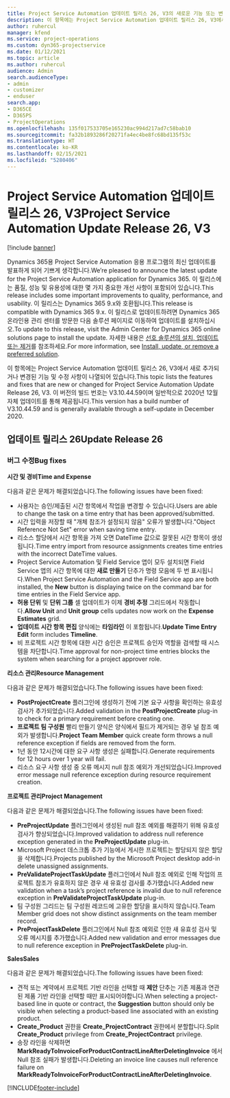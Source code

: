 ```yaml
---
title: Project Service Automation 업데이트 릴리스 26, V3의 새로운 기능 또는 변경된 기능
description: 이 항목에는 Project Service Automation 업데이트 릴리스 26, V3에서 사용할 수 있는 기능 및 수정 사항이 나열되어 있습니다.
author: ruhercul
manager: kfend
ms.service: project-operations
ms.custom: dyn365-projectservice
ms.date: 01/12/2021
ms.topic: article
ms.author: ruhercul
audience: Admin
search.audienceType:
- admin
- customizer
- enduser
search.app:
- D365CE
- D365PS
- ProjectOperations
ms.openlocfilehash: 135f017533705e165230ac994d217ad7c58bab10
ms.sourcegitcommit: fa32b1893286f20271fa4ec4be8fc68bd135f53c
ms.translationtype: HT
ms.contentlocale: ko-KR
ms.lasthandoff: 02/15/2021
ms.locfileid: "5280406"
---
```

# <a name="project-service-automation-update-release-26-v3"></a><span data-ttu-id="a290c-103">Project Service Automation 업데이트 릴리스 26, V3</span><span class="sxs-lookup"><span data-stu-id="a290c-103">Project Service Automation Update Release 26, V3</span></span>

[!include [banner](../includes/psa-now-project-operations.md)]

<span data-ttu-id="a290c-104">Dynamics 365용 Project Service Automation 응용 프로그램의 최신 업데이트를 발표하게 되어 기쁘게 생각합니다.</span><span class="sxs-lookup"><span data-stu-id="a290c-104">We’re pleased to announce the latest update for the Project Service Automation application for Dynamics 365.</span></span> <span data-ttu-id="a290c-105">이 릴리스에는 품질, 성능 및 유용성에 대한 몇 가지 중요한 개선 사항이 포함되어 있습니다.</span><span class="sxs-lookup"><span data-stu-id="a290c-105">This release includes some important improvements to quality, performance, and usability.</span></span> <span data-ttu-id="a290c-106">이 릴리스는 Dynamics 365 9.x와 호환됩니다.</span><span class="sxs-lookup"><span data-stu-id="a290c-106">This release is compatible with Dynamics 365 9.x.</span></span> <span data-ttu-id="a290c-107">이 릴리스로 업데이트하려면 Dynamics 365 온라인용 관리 센터를 방문한 다음 솔루션 페이지로 이동하여 업데이트를 설치하십시오.</span><span class="sxs-lookup"><span data-stu-id="a290c-107">To update to this release, visit the Admin Center for Dynamics 365 online solutions page to install the update.</span></span> <span data-ttu-id="a290c-108">자세한 내용은 [선호 솔루션의 설치, 업데이트 또는 제거](https://docs.microsoft.com/power-platform/admin/install-remove-preferred-solution)를 참조하세요.</span><span class="sxs-lookup"><span data-stu-id="a290c-108">For more information, see [Install, update, or remove a preferred solution](https://docs.microsoft.com/power-platform/admin/install-remove-preferred-solution).</span></span>

<span data-ttu-id="a290c-109">이 항목에는 Project Service Automation 업데이트 릴리스 26, V3에서 새로 추가되거나 변경된 기능 및 수정 사항이 나열되어 있습니다.</span><span class="sxs-lookup"><span data-stu-id="a290c-109">This topic lists the features and fixes that are new or changed for Project Service Automation Update Release 26, V3.</span></span> <span data-ttu-id="a290c-110">이 버전의 빌드 번호는 V3.10.44.59이며 일반적으로 2020년 12월 자체 업데이트를 통해 제공됩니다.</span><span class="sxs-lookup"><span data-stu-id="a290c-110">This version has a build number of V3.10.44.59 and is generally available through a self-update in December 2020.</span></span>

## <a name="update-release-26"></a><span data-ttu-id="a290c-111">업데이트 릴리스 26</span><span class="sxs-lookup"><span data-stu-id="a290c-111">Update Release 26</span></span>

### <a name="bug-fixes"></a><span data-ttu-id="a290c-112">버그 수정</span><span class="sxs-lookup"><span data-stu-id="a290c-112">Bug fixes</span></span>

<span data-ttu-id="a290c-113">**시간 및 경비**</span><span class="sxs-lookup"><span data-stu-id="a290c-113">**Time and Expense**</span></span>

<span data-ttu-id="a290c-114">다음과 같은 문제가 해결되었습니다.</span><span class="sxs-lookup"><span data-stu-id="a290c-114">The following issues have been fixed:</span></span>

- <span data-ttu-id="a290c-115">사용자는 승인/제출된 시간 항목에서 작업을 변경할 수 있습니다.</span><span class="sxs-lookup"><span data-stu-id="a290c-115">Users are able to change the task on a time entry that has been approved/submitted.</span></span>
- <span data-ttu-id="a290c-116">시간 입력을 저장할 때 "개체 참조가 설정되지 않음" 오류가 발생합니다.</span><span class="sxs-lookup"><span data-stu-id="a290c-116">"Object Reference Not Set" error when saving time entry.</span></span>
- <span data-ttu-id="a290c-117">리소스 할당에서 시간 항목을 가져 오면 DateTime 값으로 잘못된 시간 항목이 생성됩니다.</span><span class="sxs-lookup"><span data-stu-id="a290c-117">Time entry import from resource assignments creates time entries with the incorrect DateTime values.</span></span>
- <span data-ttu-id="a290c-118">Project Service Automation 및 Field Service 앱이 모두 설치되면 Field Service 앱의 시간 항목에 대한 **새로 만들기** 단추가 명령 모음에 두 번 표시됩니다.</span><span class="sxs-lookup"><span data-stu-id="a290c-118">When Project Service Automation and the Field Service app are both installed, the **New** button is displaying twice on the command bar for time entries in the Field Service app.</span></span>
- <span data-ttu-id="a290c-119">**허용 단위** 및 **단위 그룹** 셀 업데이트가 이제 **경비 추정** 그리드에서 작동합니다.</span><span class="sxs-lookup"><span data-stu-id="a290c-119">**Allow Unit** and **Unit group** cells updates now work on the **Expense Estimates** grid.</span></span>
- <span data-ttu-id="a290c-120">**업데이트 시간 항목 편집** 양식에는 **타임라인** 이 포함됩니다.</span><span class="sxs-lookup"><span data-stu-id="a290c-120">**Update Time Entry Edit** form includes **Timeline**.</span></span>
- <span data-ttu-id="a290c-121">비 프로젝트 시간 항목에 대한 시간 승인은 프로젝트 승인자 역할을 검색할 때 시스템을 차단합니다.</span><span class="sxs-lookup"><span data-stu-id="a290c-121">Time approval for non-project time entries blocks the system when searching for a project approver role.</span></span>

<span data-ttu-id="a290c-122">**리소스 관리**</span><span class="sxs-lookup"><span data-stu-id="a290c-122">**Resource Management**</span></span>

<span data-ttu-id="a290c-123">다음과 같은 문제가 해결되었습니다.</span><span class="sxs-lookup"><span data-stu-id="a290c-123">The following issues have been fixed:</span></span>

- <span data-ttu-id="a290c-124">**PostProjectCreate** 플러그인에 생성하기 전에 기본 요구 사항을 확인하는 유효성 검사가 추가되었습니다.</span><span class="sxs-lookup"><span data-stu-id="a290c-124">Added validation in the **PostProjectCreate** plug-in to check for a primary requirement before creating one.</span></span>
- <span data-ttu-id="a290c-125">**프로젝트 팀 구성원** 빨리 만들기 양식은 양식에서 필드가 제거되는 경우 널 참조 예외가 발생합니다.</span><span class="sxs-lookup"><span data-stu-id="a290c-125">**Project Team Member** quick create form throws a null reference exception if fields are removed from the form.</span></span>
- <span data-ttu-id="a290c-126">1년 동안 12시간에 대한 요구 사항 생성은 실패합니다.</span><span class="sxs-lookup"><span data-stu-id="a290c-126">Generate requirements for 12 hours over 1 year will fail.</span></span>
- <span data-ttu-id="a290c-127">리소스 요구 사항 생성 중 오류 메시지 null 참조 예외가 개선되었습니다.</span><span class="sxs-lookup"><span data-stu-id="a290c-127">Improved error message null reference exception during resource requirement creation.</span></span>

<span data-ttu-id="a290c-128">**프로젝트 관리**</span><span class="sxs-lookup"><span data-stu-id="a290c-128">**Project Management**</span></span>

<span data-ttu-id="a290c-129">다음과 같은 문제가 해결되었습니다.</span><span class="sxs-lookup"><span data-stu-id="a290c-129">The following issues have been fixed:</span></span>

- <span data-ttu-id="a290c-130">**PreProjectUpdate** 플러그인에서 생성된 null 참조 예외를 해결하기 위해 유효성 검사가 향상되었습니다.</span><span class="sxs-lookup"><span data-stu-id="a290c-130">Improved validation to address null reference exception generated in the **PreProjectUpdate** plug-in.</span></span>
- <span data-ttu-id="a290c-131">Microsoft Project 데스크톱 추가 기능에서 게시한 프로젝트는 할당되지 않은 할당을 삭제합니다.</span><span class="sxs-lookup"><span data-stu-id="a290c-131">Projects published by the Microsoft Project desktop add-in delete unassigned assignments.</span></span>
- <span data-ttu-id="a290c-132">**PreValidateProjectTaskUpdate** 플러그인에서 Null 참조 예외로 인해 작업의 프로젝트 참조가 유효하지 않은 경우 새 유효성 검사를 추가했습니다.</span><span class="sxs-lookup"><span data-stu-id="a290c-132">Added new validation when a task’s project reference is invalid due to null reference exception in **PreValidateProjectTaskUpdate** plug-in.</span></span>
- <span data-ttu-id="a290c-133">팀 구성원 그리드는 팀 구성원 레코드에 고유한 할당을 표시하지 않습니다.</span><span class="sxs-lookup"><span data-stu-id="a290c-133">Team Member grid does not show distinct assignments on the team member record.</span></span>
- <span data-ttu-id="a290c-134">**PreProjectTaskDelete** 플러그인에서 Null 참조 예외로 인한 새 유효성 검사 및 오류 메시지를 추가했습니다.</span><span class="sxs-lookup"><span data-stu-id="a290c-134">Added new validation and error messages due to null reference exception in **PreProjectTaskDelete** plug-in.</span></span>

<span data-ttu-id="a290c-135">**Sales**</span><span class="sxs-lookup"><span data-stu-id="a290c-135">**Sales**</span></span>

<span data-ttu-id="a290c-136">다음과 같은 문제가 해결되었습니다.</span><span class="sxs-lookup"><span data-stu-id="a290c-136">The following issues have been fixed:</span></span>

- <span data-ttu-id="a290c-137">견적 또는 계약에서 프로젝트 기반 라인을 선택할 때 **제안** 단추는 기존 제품과 연관된 제품 기반 라인을 선택할 때만 표시되어야합니다.</span><span class="sxs-lookup"><span data-stu-id="a290c-137">When selecting a project-based line in quote or contract, the **Suggestion** button should only be visible when selecting a product-based line associated with an existing product.</span></span>
- <span data-ttu-id="a290c-138">**Create_Product** 권한을 **Create_ProjectContract** 권한에서 분할합니다.</span><span class="sxs-lookup"><span data-stu-id="a290c-138">Split **Create_Product** privilege from **Create_ProjectContract** privilege.</span></span>
- <span data-ttu-id="a290c-139">송장 라인을 삭제하면 **MarkReadyToInvoiceForProductContractLineAfterDeletingInvoice** 에서 Null 참조 실패가 발생합니다.</span><span class="sxs-lookup"><span data-stu-id="a290c-139">Deleting an invoice line causes null reference failure on **MarkReadyToInvoiceForProductContractLineAfterDeletingInvoice**.</span></span>


[!INCLUDE[footer-include](../includes/footer-banner.md)]